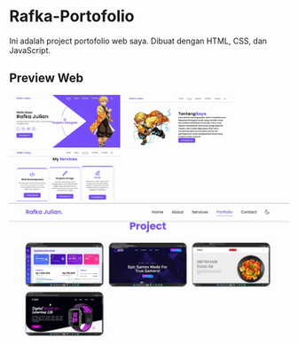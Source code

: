 # Rafka-Portofolio

Ini adalah project portofolio web saya. Dibuat dengan HTML, CSS, dan JavaScript.

## Preview Web

<img src="images/1.jpg" width="200">
<img src="images/2.jpg" width="200">
<img src="images/3.jpg" width="200">
<img src="images/4.jpg" width="200">